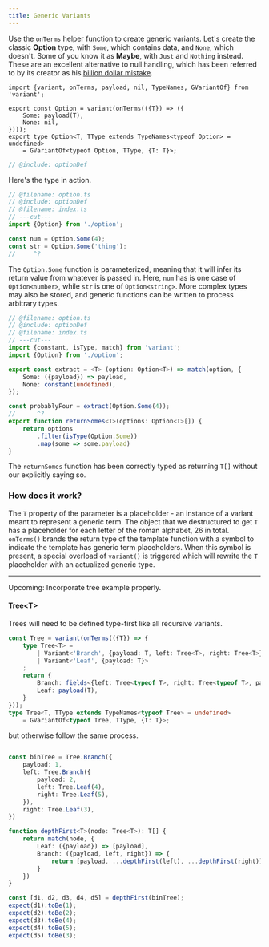 ```yaml
---
title: Generic Variants
---
```


Use the `onTerms` helper function to create generic variants. Let's create the classic **Option** type, with `Some`, which contains data, and `None`, which doesn't. Some of you know it as **Maybe**, with `Just` and `Nothing` instead. These are an excellent alternative to null handling, which has been referred to by its creator as his [billion dollar mistake](https://www.infoq.com/presentations/Null-References-The-Billion-Dollar-Mistake-Tony-Hoare/).

```twoslash include optionDef
import {variant, onTerms, payload, nil, TypeNames, GVariantOf} from 'variant';

export const Option = variant(onTerms(({T}) => ({
    Some: payload(T),
    None: nil,
})));
export type Option<T, TType extends TypeNames<typeof Option> = undefined>
    = GVariantOf<typeof Option, TType, {T: T}>;
```

```ts twoslash
// @include: optionDef
```
Here's the type in action.

```ts twoslash
// @filename: option.ts
// @include: optionDef
// @filename: index.ts
// ---cut---
import {Option} from './option';

const num = Option.Some(4);
const str = Option.Some('thing');
//     ^?
```
The `Option.Some` function is parameterized, meaning that it will infer its return value from whatever is passed in. Here, `num` has is one case of `Option<number>`, while `str` is one of `Option<string>`. More complex types may also be stored, and generic functions can be written to process arbitrary types.
```ts twoslash
// @filename: option.ts
// @include: optionDef
// @filename: index.ts
// ---cut---
import {constant, isType, match} from 'variant';
import {Option} from './option';

export const extract = <T> (option: Option<T>) => match(option, {
    Some: ({payload}) => payload,
    None: constant(undefined),
});

const probablyFour = extract(Option.Some(4));
//      ^?
export function returnSomes<T>(options: Option<T>[]) {
    return options
        .filter(isType(Option.Some))
        .map(some => some.payload)
}
```
The `returnSomes` function has been correctly typed as returning `T[]` without our explicitly saying so.


### How does it work?

The `T` property of the parameter is a placeholder - an instance of a variant meant to represent a generic term. The object that we destructured to get `T` has a placeholder for each letter of the roman alphabet, 26 in total. `onTerms()` brands the return type of the template function with a symbol to indicate the template has generic term placeholders. When this symbol is present, a special overload of `variant()` is triggered which will rewrite the `T` placeholder with an actualized generic type.

****

Upcoming: Incorporate tree example properly. 

#### Tree<T\>

Trees will need to be defined type-first like all recursive variants. 
```ts
const Tree = variant(onTerms(({T}) => {
    type Tree<T> =
        | Variant<'Branch', {payload: T, left: Tree<T>, right: Tree<T>}>
        | Variant<'Leaf', {payload: T}>
    ;
    return {
        Branch: fields<{left: Tree<typeof T>, right: Tree<typeof T>, payload: typeof T}>(),
        Leaf: payload(T),
    }
}));
type Tree<T, TType extends TypeNames<typeof Tree> = undefined> 
    = GVariantOf<typeof Tree, TType, {T: T}>;
```

but otherwise follow the same process. 

```ts

const binTree = Tree.Branch({
    payload: 1,
    left: Tree.Branch({
        payload: 2,
        left: Tree.Leaf(4),
        right: Tree.Leaf(5),
    }),
    right: Tree.Leaf(3),
})

function depthFirst<T>(node: Tree<T>): T[] {
    return match(node, {
        Leaf: ({payload}) => [payload],
        Branch: ({payload, left, right}) => {
            return [payload, ...depthFirst(left), ...depthFirst(right)];
        }
    })
}

const [d1, d2, d3, d4, d5] = depthFirst(binTree);
expect(d1).toBe(1);
expect(d2).toBe(2);
expect(d3).toBe(4);
expect(d4).toBe(5);
expect(d5).toBe(3);
```